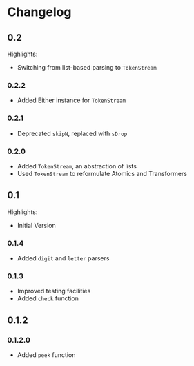 # Changelog

## 0.2

Highlights:

* Switching from list-based parsing to `TokenStream`

### 0.2.2

* Added Either instance for `TokenStream`

### 0.2.1

* Deprecated `skipN`, replaced with `sDrop` 

### 0.2.0

* Added `TokenStream`, an abstraction of lists
* Used `TokenStream` to reformulate Atomics and Transformers

## 0.1

Highlights:

* Initial Version

### 0.1.4

* Added `digit` and `letter` parsers

### 0.1.3

* Improved testing facilities
* Added `check` function

## 0.1.2

### 0.1.2.0

* Added `peek` function